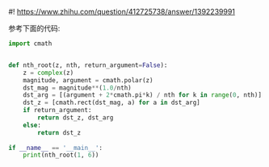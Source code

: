 #! https://www.zhihu.com/question/412725738/answer/1392239991

[comment]: <> (Answer URL: https://www.zhihu.com/question/412725738/answer/1392239991)
[comment]: <> (Question Title: z的六次方等于1的根是什么？)
[comment]: <> (Author Name: 采石工)
[comment]: <> (Create Time: 2020-08-07 22:02:15)

参考下面的代码:

```python
import cmath


def nth_root(z, nth, return_argument=False):
    z = complex(z)
    magnitude, argument = cmath.polar(z)
    dst_mag = magnitude**(1.0/nth)
    dst_arg = [(argument + 2*cmath.pi*k) / nth for k in range(0, nth)]
    dst_z = [cmath.rect(dst_mag, a) for a in dst_arg]
    if return_argument:
        return dst_z, dst_arg
    else:
        return dst_z
        
if __name__ == '__main__':
    print(nth_root(1, 6))
```

